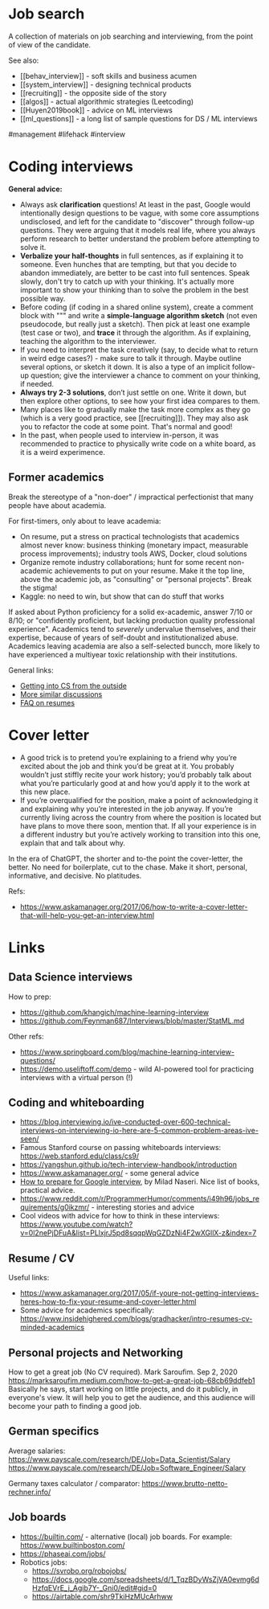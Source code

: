 # Job search

A collection of materials on job searching and interviewing, from the point of view of the candidate.

See also:
* [[behav_interview]] - soft skills and business acumen
* [[system_interview]] - designing technical products
* [[recruiting]] - the opposite side of the story
* [[algos]] - actual algorithmic strategies (Leetcoding)
* [[Huyen2019book]] - advice on ML interviews
* [[ml_questions]] - a long list of sample questions for DS / ML interviews

#management #lifehack #interview


# Coding interviews

**General advice:**
* Always ask **clarification** questions! At least in the past, Google would intentionally design questions to be vague, with some core assumptions undisclosed, and left for the candidate to "discover" through follow-up questions. They were arguing that it models real life, where you always perform research to better understand the problem before attempting to solve it.
* **Verbalize your half-thoughts** in full sentences, as if explaining it to someone. Even hunches that are tempting, but that you decide to abandon immediately, are better to be cast into full sentences. Speak slowly, don't try to catch up with your thinking. It's actually more important to show your thinking than to solve the problem in the best possible way.
* Before coding (if coding in a shared online system), create a comment block with  """ and write a **simple-language algorithm sketch** (not even pseudocode, but really just a sketch). Then pick at least one example (test case or two), and **trace** it through the algorithm. As if explaining, teaching the algorithm to the interviewer.
* If you need to interpret the task creatively (say, to decide what to return in weird edge cases?) - make sure to talk it through. Maybe outline several options, or sketch it down. It is also a type of an implicit follow-up question; give the interviewer a chance to comment on your thinking, if needed.
* **Always try 2-3 solutions**, don’t just settle on one. Write it down, but then explore other options, to see how your first idea compares to them.
* Many places like to gradually make the task more complex as they go (which is a very good practice, see [[recruiting]]). They may also ask you to refactor the code at some point. That's normal and good!
* In the past, when people used to interview in-person, it was recommended to practice to physically write code on a white board, as it is a weird experimence.

## Former academics

Break the stereotype of a "non-doer" / impractical perfectionist that many people have about academia.

For first-timers, only about to leave academia:
* On resume, put a stress on practical technologists that academics almost never know: business thinking (monetary impact, measurable process improvements); industry tools AWS, Docker, cloud solutions
* Organize remote industry collaborations; hunt for some recent non-academic achievements to put on your resume. Make it the top line, above the academic job, as "consulting" or "personal projects". Break the stigma!
* Kaggle: no need to win, but show that can do stuff that works

If asked about Python proficiency for a solid ex-academic, answer 7/10 or 8/10; or "confidently proficient, but lacking production quality professional experience". Academics tend to _severely_ undervalue themselves, and their expertise, because of years of self-doubt and institutionalized abuse. Academics leaving academia are also a self-selected buncch, more likely to have experienced a multiyear toxic relationship with their institutions.

General links:
* [Getting into CS from the outside](https://www.reddit.com/r/cscareerquestions/comments/17n5a1/getting_in_to_a_cs_career_from_outside_cs/)
* [More similar discussions](https://www.reddit.com/r/cscareerquestions/comments/17n5a1/getting_in_to_a_cs_career_from_outside_cs/)
* [FAQ on resumes](https://www.reddit.com/r/cscareerquestions/wiki/faq_resumes)

# Cover letter

* A good trick is to pretend you’re explaining to a friend why you’re excited about the job and think you’d be great at it. You probably wouldn’t just stiffly recite your work history; you’d probably talk about what you’re particularly good at and how you’d apply it to the work at this new place.
* If you’re overqualified for the position, make a point of acknowledging it and explaining why you’re interested in the job anyway. If you’re currently living across the country from where the position is located but have plans to move there soon, mention that. If all your experience is in a different industry but you’re actively working to transition into this one, explain that and talk about why.

In the era of ChatGPT, the shorter and to-the point the cover-letter, the better. No need for boilerplate, cut to the chase. Make it short, personal, informative, and decisive. No platitudes.

Refs:
* https://www.askamanager.org/2017/06/how-to-write-a-cover-letter-that-will-help-you-get-an-interview.html

# Links

## Data Science interviews

How to prep:
* https://github.com/khangich/machine-learning-interview
* https://github.com/Feynman687/Interviews/blob/master/StatML.md

Other refs:
* https://www.springboard.com/blog/machine-learning-interview-questions/
* https://demo.useliftoff.com/demo - wild AI-powered tool for practicing interviews with a virtual person (!)

## Coding and whiteboarding

* https://blog.interviewing.io/ive-conducted-over-600-technical-interviews-on-interviewing-io-here-are-5-common-problem-areas-ive-seen/
* Famous Stanford course on passing whiteboards interviews: https://web.stanford.edu/class/cs9/
* https://yangshun.github.io/tech-interview-handbook/introduction
* https://www.askamanager.org/ - some general advice
* [How to prepare for Google interview](https://www.linkedin.com/pulse/average-googler-four-weeks-study-plan-milad-naseri/?trk=v-feed), by Milad Naseri. Nice list of books, practical advice. 
* https://www.reddit.com/r/ProgrammerHumor/comments/i49h96/jobs_requirements/g0ikzmr/ - interesting stories and advice
* Cool videos with advice for how to think in these interviews: https://www.youtube.com/watch?v=0l2nePjDFuA&list=PLlxjrJ5pd8sqqpWqGZDzNi4F2wXGllX-z&index=7

## Resume / CV

Useful links:
* https://www.askamanager.org/2017/05/if-youre-not-getting-interviews-heres-how-to-fix-your-resume-and-cover-letter.html
* Some advice for academics specifically: https://www.insidehighered.com/blogs/gradhacker/intro-resumes-cv-minded-academics

## Personal projects and Networking

How to get a great job (No CV required). Mark Saroufim. Sep 2, 2020
https://marksaroufim.medium.com/how-to-get-a-great-job-68cb69ddfeb1
Basically he says, start working on little projects, and do it publicly, in everyone's view. It will help you to get the audience, and this audience will become your path to finding a good job.

## German specifics

Average salaries:
https://www.payscale.com/research/DE/Job=Data_Scientist/Salary
https://www.payscale.com/research/DE/Job=Software_Engineer/Salary

Germany taxes calculator / comparator:
https://www.brutto-netto-rechner.info/

## Job boards

* https://builtin.com/ - alternative (local) job boards. For example: https://www.builtinboston.com/
* https://phaseai.com/jobs/
* Robotics jobs:
    * https://svrobo.org/robojobs/
    * https://docs.google.com/spreadsheets/d/1_TqzBDyWsZjVA0evmg6dHzfqEVrE_j_Agib7Y-_Gni0/edit#gid=0
    * https://airtable.com/shr9TkiHzMUcArhww